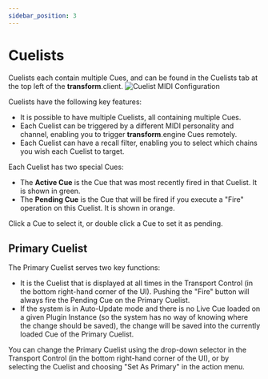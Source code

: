 ```yaml
---
sidebar_position: 3
---
```


# Cuelists

Cuelists each contain multiple Cues, and can be found in the Cuelists tab at the top left of the **transform**.client.
![Cuelist MIDI Configuration](@site/static/img/transformclient/cuelists-nofilter.png)

Cuelists have the following key features:
* It is possible to have multiple Cuelists, all containing multiple Cues.
* Each Cuelist can be triggered by a different MIDI personality and channel, enabling you to trigger **transform**.engine Cues remotely.
* Each Cuelist can have a recall filter, enabling you to select which chains you wish each Cuelist to target.

Each Cuelist has two special Cues:
* The **Active Cue** is the Cue that was most recently fired in that Cuelist. It is shown in green.
* The **Pending Cue** is the Cue that will be fired if you execute a "Fire" operation on this
  Cuelist. It is shown in orange.

Click a Cue to select it, or double click a Cue to set it as pending.

## Primary Cuelist

The Primary Cuelist serves two key functions:

* It is the Cuelist that is displayed at all times in the Transport Control (in the bottom right-hand
  corner of the UI). Pushing the "Fire" button will always fire the Pending Cue on the Primary
  Cuelist.
* If the system is in Auto-Update mode and there is no Live Cue loaded on a given Plugin Instance
  (so the system has no way of knowing where the change should be saved), the change will be saved
  into the currently loaded Cue of the Primary Cuelist.

You can change the Primary Cuelist using the drop-down selector in the Transport Control (in the
bottom right-hand corner of the UI), or by selecting the Cuelist and choosing "Set As Primary" in
the action menu.
